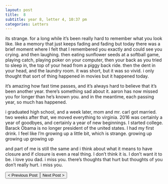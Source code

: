 ```yaml
---
layout: post
title:  8
subtitle: year 8, letter 4, 10:37 pm
categories: Letters
---
```

its strange. for a long while it’s been really hard to remember what you look like. like a memory that just keeps fading and fading but today there was a brief moment where I felt that I remembered you exactly and could see you crying. and then laughing. then eating sunflower seeds at a softball game, playing catch, playing poker on your computer, then your back as you tried to sleep in, the top of your head from a piggy back ride. then the dent in your head, and the laundry room. it was short, but it was so vivid. i only thought that sort of thing happened in movies but it happened today.

it’s amazing how fast time passes, and it’s always hard to believe that it’s been another year. there’s something sad about it. aaron has now missed you for longer than he’s known you. and in the meantime, each passing year, so much has happened.

i graduated high school, and a week later, mom and mr. carl got married. two weeks after that, we moved everything to virginia. 2016 was certainly a year of goodbyes, and certainly a year of new beginnings. I started college. Barack Obama is no longer president of the united states. I had my first drink. I feel like I’m growing up a little bit, which is strange. growing up growing up growing up

and part of me is still the same and i think about what it means to have closure and if closure is even a real thing. I don’t think it is. I don’t want it to be. i love you dad. i miss you. there’s thoughts that hurt but thoughts of you don’t really hurt. i miss you.

<button class="prev" onclick="window.location.href = '/Letters/2016/03/14/7-septembers-end.html';"> < Previous Post</button><button class="next" onclick="window.location.href = '/Letters/2018/03/12/9.html';">Next Post > </button>
